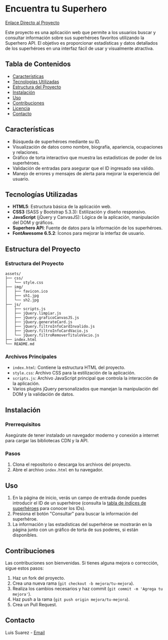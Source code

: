 # Encuentra tu Superhero

[Enlace Directo al Proyecto](https://desafio-fundamentos-prog-js.vercel.app/)

Este proyecto es una aplicación web que permite a los usuarios buscar y consultar información sobre sus superhéroes favoritos utilizando la Superhero API. El objetivo es proporcionar estadísticas y datos detallados de los superhéroes en una interfaz fácil de usar y visualmente atractiva.

## Tabla de Contenidos

- [Características](#características)
- [Tecnologías Utilizadas](#tecnologías-utilizadas)
- [Estructura del Proyecto](#estructura-del-proyecto)
- [Instalación](#instalación)
- [Uso](#uso)
- [Contribuciones](#contribuciones)
- [Licencia](#licencia)
- [Contacto](#contacto)

## Características

- Búsqueda de superhéroes mediante su ID.
- Visualización de datos como nombre, biografía, apariencia, ocupaciones y relaciones.
- Gráfico de torta interactivo que muestra las estadísticas de poder de los superhéroes.
- Validación de entradas para asegurar que el ID ingresado sea válido.
- Manejo de errores y mensajes de alerta para mejorar la experiencia del usuario.

## Tecnologías Utilizadas

- **HTML5**: Estructura básica de la aplicación web.
- **CSS3** (SASS y Bootstrap 5.3.3): Estilización y diseño responsivo.
- **JavaScript** (jQuery y CanvasJS): Lógica de la aplicación, manipulación del DOM y gráficos.
- **Superhero API**: Fuente de datos para la información de los superhéroes.
- **FontAwesome 6.5.2**: Íconos para mejorar la interfaz de usuario.

## Estructura del Proyecto


### Estructura del Proyecto

```plaintext
assets/
├── css/
│   └── style.css
├── img/
│   ├── favicon.ico
│   ├── sh1.jpg
│   └── sh2.jpg
├── js/
│   ├── scripts.js
│   ├── jQuery.limpiar.js
│   ├── jQuery.graficoCanvasJS.js
│   ├── jQuery.generateCard.js
│   ├── jQuery.filtroInfoCardInvalido.js
│   ├── jQuery.filtroInfoCardVacio.js
│   └── jQuery.filtroRemoverTituloVacio.js
├── index.html
└── README.md

```

### Archivos Principales

- `index.html`: Contiene la estructura HTML del proyecto.
- `style.css`: Archivo CSS para la estilización de la aplicación.
- `scripts.js`: Archivo JavaScript principal que controla la interacción de la aplicación.
- Varios plugins jQuery personalizados que manejan la manipulación del DOM y la validación de datos.

## Instalación

### Prerrequisitos

Asegúrate de tener instalado un navegador moderno y conexión a internet para cargar las bibliotecas CDN y la API.

### Pasos

1. Clona el repositorio o descarga los archivos del proyecto.
2. Abre el archivo `index.html` en tu navegador.

## Uso

1. En la página de inicio, verás un campo de entrada donde puedes introducir el ID de un superhéroe (consulta la [tabla de índices de superhéroes](https://www.superheroapi.com/ids.html) para conocer los IDs).
2. Presiona el botón "Consultar" para buscar la información del superhéroe.
3. La información y las estadísticas del superhéroe se mostrarán en la página junto con un gráfico de torta de sus poderes, si están disponibles.

## Contribuciones

Las contribuciones son bienvenidas. Si tienes alguna mejora o corrección, sigue estos pasos:

1. Haz un fork del proyecto.
2. Crea una nueva rama (`git checkout -b mejora/tu-mejora`).
3. Realiza los cambios necesarios y haz commit (`git commit -m 'Agrega tu mejora'`).
4. Haz push a la rama (`git push origin mejora/tu-mejora`).
5. Crea un Pull Request.

## Contacto

Luis Suarez - [Email](mailto:suarezluis.ea@gmail.com)

